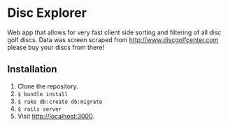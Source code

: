 Disc Explorer
=============

Web app that allows for very fast client side sorting and filtering of all disc golf discs. Data was screen scraped from http://www.discgolfcenter.com please buy your discs from there!


Installation
---
1. Clone the repository.
2. ```$ bundle install```
3. ```$ rake db:create db:migrate```
4. ```$ rails server```
5. Visit [http://localhost:3000](http://localhost:3000).
